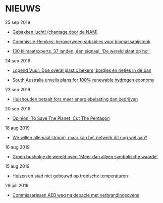 # NIEUWS

25 sep 2019

* [Gebakken lucht! (chantage door de NAM)](https://wijsvinger.com/gebakken-lucht/)

* [Commissie-Remkes: heroverweeg subsidies voor biomassabijstook](https://energeia.nl/energeia-artikel/40084642/commissie-remkes-heroverweeg-subsidies-voor-biomassabijstook)

* [130 klimaatexperts, 37 landen, één signaal: 'De wereld slaat op hol'](https://www.rtlz.nl/algemeen/buitenland/artikel/4860271/klimaatverandering-opwarming-aarde-smeltend-ijs-stijgende)

24 sep 2019

* [Lopend Vuur: Doe overal plastic bekers, bordjes en rietjes in de ban ](https://www.rtvnoord.nl/nieuws/213760/Lopend-Vuur-Doe-overal-plastic-bekers-bordjes-en-rietjes-in-de-ban)

* [South Australia unveils plans for 100% renewable hydrogen economy](https://reneweconomy.com.au/south-australia-unveils-plans-for-100-renewable-hydrogen-economy-58723)

23 sep 2019

* [Huishouden betaalt fors meer energiebelasting dan bedrijven](https://kassa.bnnvara.nl/nieuws/huishouden-betaalt-fors-meer-energiebelasting-dan-bedrijven2000)

20 sep 2019

* [Opinion: To Save The Planet, Cut The Pentagon](https://www.buzzfeednews.com/article/ashiksiddique/money-for-a-green-new-deal-military-wars)

18 aug 2019

* [We willen allemaal stroom, maar kan het netwerk dit nog wel aan?](https://nos.nl/artikel/2298022-we-willen-allemaal-stroom-maar-kan-het-netwerk-dit-nog-wel-aan.html)

16 aug 2019

* [Groen bushokje de wereld over: 'Meer dan alleen symbolische waarde' ](https://nos.nl/artikel/2297804-groen-bushokje-de-wereld-over-meer-dan-alleen-symbolische-waarde.htm)

15 aug 2019
* [Huizen en stad niet gebouwd op tropische temperaturen](https://www.oogtv.nl/2019/08/huizen-en-stad-niet-gebouwd-op-tropische-temperaturen/)

29 juli 2019

* [Commissarissen AEB weg na debacle met verbrandingsovens](https://www.rtlz.nl/beurs/bedrijven/artikel/4797281/aeb-afvalverwerker-verbrandingsovens-achterstallig-onderhoud)
